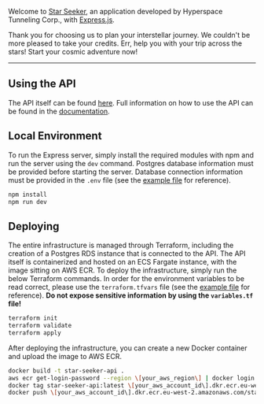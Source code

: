 Welcome to [Star Seeker](http://star-seeker-load-balancer-1543905369.eu-west-2.elb.amazonaws.com/), an application developed by Hyperspace Tunneling Corp., with [Express.js](https://expressjs.com/).

Thank you for choosing us to plan your interstellar journey. We couldn't be more pleased to take your credits. Err, help you with your trip across the stars! Start your cosmic adventure now!

---

## Using the API

The API itself can be found [here](http://18.175.152.119:3000/).
Full information on how to use the API can be found in the [documentation](https://documenter.getpostman.com/view/17845991/2sAYdcsCkh).

## Local Environment

To run the Express server, simply install the required modules with npm and run the server using the `dev` command. Postgres database information must be provided before starting the server. Database connection information must be provided in the `.env` file (see the [example file](.env.example) for reference).

```bash
npm install
npm run dev
```

## Deploying

The entire infrastructure is managed through Terraform, including the creation of a Postgres RDS instance that is connected to the API. The API itself is containerized and hosted on an ECS Fargate instance, with the image sitting on AWS ECR. To deploy the infrastructure, simply run the below Terraform commands. In order for the environment variables to be read correct, please use the `terraform.tfvars` file (see the [example file](terraform.tfvars.example) for reference). **Do not expose sensitive information by using the `variables.tf` file!**

```bash
terraform init
terraform validate
terraform apply
```

After deploying the infrastructure, you can create a new Docker container and upload the image to AWS ECR.

```bash
docker build -t star-seeker-api .
aws ecr get-login-password --region \[your_aws_region\] | docker login --username AWS --password-stdin \[your_aws_account_id\].dkr.ecr.eu-west-2.amazonaws.com
docker tag star-seeker-api:latest \[your_aws_account_id\].dkr.ecr.eu-west-2.amazonaws.com/star-seeker-api:latest
docker push \[your_aws_account_id\].dkr.ecr.eu-west-2.amazonaws.com/star-seeker-api:latest
```
